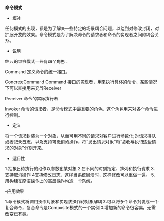 **命令模式**

- 概述

任何模式的出现，都是为了解决一些特定的场景耦合问题，以达到对修改封闭，对扩展开放的效果。命令模式是为了解决命令的请求者和命令的实现者之间的耦合关系。

- 说明

经典的命令模式一共有四个角色：

Command 定义命令的统一接口。

ConcreteCommand Command 接口的实现者，用来执行具体的命令，某些情况下可以直接用来充当Receiver

Receiver 命令的实际执行者

Invoker  命令的请求者，是命令模式中最重要的角色。这个角色用来对各个命令进行控制。

- 定义

将一个请求封装为一个对象，从而可用不同的请求对客户进行参数化;对请求排队或者记录日志，以及支持可撤销的操作，将“发出请求对象”和“接收与执行这些请求的对象”分割开来。

- 适用性

1.抽象出待执行的动作以参数化某对象
2.在不同的时刻指定、排列和执行请求
3.支持取消操作
4支持修改日志，这样当系统崩溃时，这样修改可以重做一遍。
5.用构建在原语操作上的高层操作构造一个系统。

-应用效果

1.命令模式将调用操作对象和实现该操作的对象解耦
2.可以将多个命令封装成一个复合命令，复合命令是Composite模式的一个实例
3.增加新的命令很容易，无需改变已有类。
























